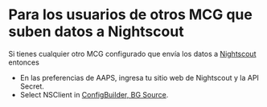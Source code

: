 # Para los usuarios de otros MCG que suben datos a Nightscout

Si tienes cualquier otro MCG configurado que envía los datos a [Nightscout](https://nightscout.github.io/) entonces

-   En las preferencias de AAPS, ingresa tu sitio web de Nightscout y la API Secret.
-   Select NSClient in [ConfigBuilder, BG Source](/Configuration/Config-Builder.md#bg-source).
